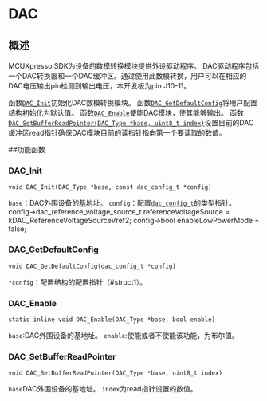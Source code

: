 # DAC
## 概述
MCUXpresso SDK为设备的数模转换模块提供外设驱动程序。
DAC驱动程序包括一个DAC转换器和一个DAC缓冲区。通过使用此数模转换，用户可以在相应的DAC电压输出pin检测到输出电压，本开发板为pin J10-11。

函数[`DAC_Init`](#func1)初始化DAC数模转换模块。
函数[`DAC_GetDefaultConfig`](#func2)将用户配置结构初始化为默认值。
函数[`DAC_Enable`](#func3)使能DAC模块，使其能够输出。
函数[`DAC_SetBufferReadPointer(DAC_Type *base, uint8_t index)`](#func4)设置目前的DAC缓冲区read指针确保DAC模块目前的读指针指向第一个要读取的数值。

##功能函数
### <span id="func1">DAC_Init</span>

    void DAC_Init(DAC_Type *base, const dac_config_t *config)
`base`：DAC外围设备的基地址。
`config`：配置[`dac_config_t`](#struct1)的类型指针。
    config->dac_reference_voltage_source_t referenceVoltageSource = kDAC_ReferenceVoltageSourceVref2; 
    config->bool enableLowPowerMode = false;

### <span id="func2">DAC_GetDefaultConfig</span>

    void DAC_GetDefaultConfig(dac_config_t *config)
`*config`：配置结构的配置指针（#struct1）。

### <span id="func3">DAC_Enable</span>

    static inline void DAC_Enable(DAC_Type *base, bool enable)
`base`:DAC外围设备的基地址。
`enable`:使能或者不使能该功能，为布尔值。

### <span id="func4">DAC_SetBufferReadPointer</span>

    void DAC_SetBufferReadPointer(DAC_Type *base, uint8_t index)
`base`DAC外围设备的基地址。
`index`为read指针设置的数值。
